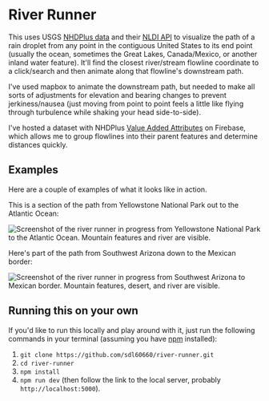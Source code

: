 # River Runner

This uses USGS [NHDPlus data](https://www.usgs.gov/core-science-systems/ngp/national-hydrography/nhdplus-high-resolution) and their [NLDI API](https://waterdata.usgs.gov/blog/nldi-intro/) to visualize the path of a rain droplet from any point in the contiguous United States to its end point (usually the ocean, sometimes the Great Lakes, Canada/Mexico, or another inland water feature). It'll find the closest river/stream flowline coordinate to a click/search and then animate along that flowline's downstream path.

I've used mapbox to animate the downstream path, but needed to make all sorts of adjustments for elevation and bearing changes to prevent jerkiness/nausea (just moving from point to point feels a little like flying through turbulence while shaking your head side-to-side).

I've hosted a dataset with NHDPlus [Value Added Attributes](https://www.usgs.gov/core-science-systems/ngp/national-hydrography/value-added-attributes-vaas) on Firebase, which allows me to group flowlines into their parent features and determine distances quickly.

## Examples

Here are a couple of examples of what it looks like in action.

This is a section of the path from Yellowstone National Park out to the Atlantic Ocean:

![Screenshot of the river runner in progress from Yellowstone National Park to the Atlantic Ocean. Mountain features and river are visible.](https://github.com/sdl60660/river-runner/blob/main/public/images/preview_image.png?raw=true)

Here's part of the path from Southwest Arizona down to the Mexican border:

![Screenshot of the river runner in progress from Southwest Arizona to Mexican border. Mountain features, desert, and river are visible.](https://github.com/sdl60660/river-runner/blob/main/public/images/example-2-az.png?raw=true)

## Running this on your own

If you'd like to run this locally and play around with it, just run the following commands in your terminal (assuming you have [npm](https://www.npmjs.com/get-npm) installed):

1. `git clone https://github.com/sdl60660/river-runner.git`
2. `cd river-runner`
3. `npm install`
4. `npm run dev` (then follow the link to the local server, probably `http://localhost:5000`).
